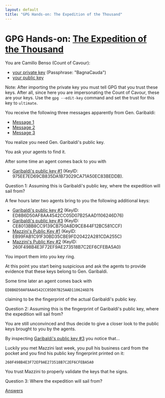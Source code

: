 ```yaml
--- 
layout: default
title: "GPG Hands-on: The Expedition of the Thousand"
---
```


# GPG Hands-on: [The Expedition of the Thousand](https://en.wikipedia.org/wiki/Expedition_of_the_Thousand)

You are Camillo Benso (Count of Cavour):
- [your private key](benso.prk) (Passphrase: "BagnaCauda")
- [your public key](benso.puk)

Note: After importing the private key you must tell GPG that you trust these keys.  After all, since here you are impersonating the Count of Cavour, these are your keys. Use the `gpg --edit-key` command and set the trust for this key to `ultimate`.

You receive the following three messages apparently from Gen. Garibaldi:

* [Message 1](sailing-off-1.gpg)
* [Message 2](sailing-off-2.gpg)
* [Message 3](sailing-off-3.gpg)

You realize you need Gen. Garibaldi's public key.

You ask your agents to find it.

After some time an agent comes back to you with
- [Garibaldi's public key #1](garibaldi1.puk) (KeyID: 975EE7ED69CB835DA1B73029CA71A50EC83BEDDB).

Question 1: Assuming this is Garibaldi's public key, where the expedition will sail from?
  
A few hours later two agents bring to you the following additional keys:
- [Garibaldi's public key #2](garibaldi2.puk) (KeyID: ED8B6D50AF8AA4542CC05D07B25AAD1106246D76)
- [Garibaldi's public key #3](garibaldi3.puk) (KeyID: CE8013BB8CC9139CB750A8D9CE844F12BC581CCF)
- [Mazzini's Public Key #1](mazzini1.puk) (KeyID: EB99FAB1C91F30BD35CBE9FD20422A281CDA255C)
- [Mazzini's Public Key #2](mazzini2.puk) (KeyID: 260F498B4E3F72EF9AE273518B7C2EF6CFEBA5A0)

You import them into you key ring.

At this point you start being suspicious and ask the agents to provide evidence that these keys belong to Gen. Garibaldi.

Some time later an agent comes back with
```
ED8B6D50AF8AA4542CC05D07B25AAD1106246D76
```
claiming to be the fingerprint of the actual Garibaldi's public key.

Question 2: Assuming this is the fingerprint of Garibaldi's public key, where the expedition will sail from?

You are still unconvinced and thus decide to give a closer look to the public keys brought to you by the agents.

By inspecting [Garibaldi's public key #3](garibaldi3.puk) you notice that...

Luckily you met Mazzini last week, you pull his business card from the pocket and you find his public key fingerprint printed on it:
```
260F498B4E3F72EF9AE273518B7C2EF6CFEBA5A0
```

You trust Mazzini to properly validate the keys that he signs.

Question 3: Where the expedition will sail from?

[Answers](answers)
